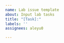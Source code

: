 ```yaml
---
name: Lab issue template
about: Input lab tasks
title: "[Task]:"
labels: ''
assignees: aleyu0

---
```


